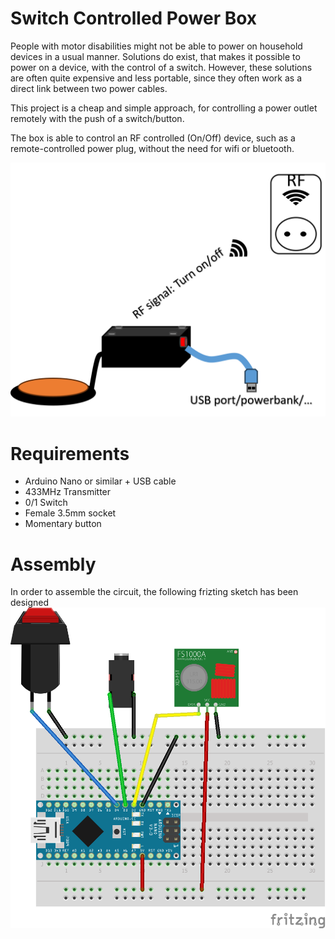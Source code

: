 # Switch Controlled Power Box
People with motor disabilities might not be able to power on household devices in a usual manner. Solutions do exist, that makes it possible to power on a device, with the control of a switch. However,  these solutions are often quite expensive and less portable, since they often work as a direct link between two power cables.

This project is a cheap and simple approach, for controlling a power outlet remotely with the push of a switch/button.

The box is able to control an RF controlled (On/Off) device, such as a remote-controlled power plug, without the need for wifi or bluetooth.

![Sketch](https://github.com/Welfaretech-EF/Switch_Controlled_PowerBox/blob/main/Images/Sketch.png?raw=true)

# Requirements
* Arduino Nano or similar + USB cable
* 433MHz Transmitter
* 0/1 Switch
* Female 3.5mm socket
* Momentary button

# Assembly
In order to assemble the circuit, the following frizting sketch has been designed
![Fritzing](https://github.com/Welfaretech-EF/Switch_Controlled_PowerBox/blob/main/Images/Fritzing.png?raw=true)
